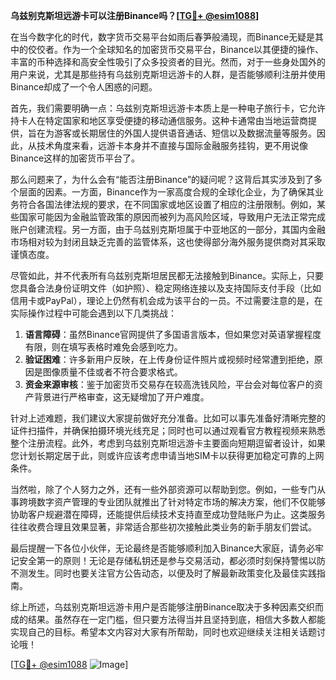 **乌兹别克斯坦远游卡可以注册Binance吗？[[TG💪+ @esim1088](https://t.me/s/esim1088)]**

在当今数字化的时代，数字货币交易平台如雨后春笋般涌现，而Binance无疑是其中的佼佼者。作为一个全球知名的加密货币交易平台，Binance以其便捷的操作、丰富的币种选择和高安全性吸引了众多投资者的目光。然而，对于一些身处国外的用户来说，尤其是那些持有乌兹别克斯坦远游卡的人群，是否能够顺利注册并使用Binance却成了一个令人困惑的问题。

首先，我们需要明确一点：乌兹别克斯坦远游卡本质上是一种电子旅行卡，它允许持卡人在特定国家和地区享受便捷的移动通信服务。这种卡通常由当地运营商提供，旨在为游客或长期居住的外国人提供语音通话、短信以及数据流量等服务。因此，从技术角度来看，远游卡本身并不直接与国际金融服务挂钩，更不用说像Binance这样的加密货币平台了。

那么问题来了，为什么会有“能否注册Binance”的疑问呢？这背后其实涉及到了多个层面的因素。一方面，Binance作为一家高度合规的全球化企业，为了确保其业务符合各国法律法规的要求，在不同国家或地区设置了相应的注册限制。例如，某些国家可能因为金融监管政策的原因而被列为高风险区域，导致用户无法正常完成账户创建流程。另一方面，由于乌兹别克斯坦属于中亚地区的一部分，其国内金融市场相对较为封闭且缺乏完善的监管体系，这也使得部分海外服务提供商对其采取谨慎态度。

尽管如此，并不代表所有乌兹别克斯坦居民都无法接触到Binance。实际上，只要您具备合法身份证明文件（如护照）、稳定网络连接以及支持国际支付手段（比如信用卡或PayPal），理论上仍然有机会成为该平台的一员。不过需要注意的是，在实际操作过程中可能会遇到以下几类挑战：

1. **语言障碍**：虽然Binance官网提供了多国语言版本，但如果您对英语掌握程度有限，则在填写表格时难免会感到吃力。
2. **验证困难**：许多新用户反映，在上传身份证件照片或视频时经常遭到拒绝，原因是图像质量不佳或者不符合要求格式。
3. **资金来源审核**：鉴于加密货币交易存在较高洗钱风险，平台会对每位客户的资产背景进行严格审查，这无疑增加了开户难度。

针对上述难题，我们建议大家提前做好充分准备。比如可以事先准备好清晰完整的证件扫描件，并确保拍摄环境光线充足；同时也可以通过观看官方教程视频来熟悉整个注册流程。此外，考虑到乌兹别克斯坦远游卡主要面向短期逗留者设计，如果您计划长期定居于此，则或许应该考虑申请当地SIM卡以获得更加稳定可靠的上网条件。

当然啦，除了个人努力之外，还有一些外部资源可以帮助到您。例如，一些专门从事跨境数字资产管理的专业团队就推出了针对特定市场的解决方案，他们不仅能够协助客户规避潜在障碍，还能提供后续技术支持直至成功登陆账户为止。这类服务往往收费合理且效果显著，非常适合那些初次接触此类业务的新手朋友们尝试。

最后提醒一下各位小伙伴，无论最终是否能够顺利加入Binance大家庭，请务必牢记安全第一的原则！无论是存储私钥还是参与交易活动，都必须时刻保持警惕以防不测发生。同时也要关注官方公告动态，以便及时了解最新政策变化及最佳实践指南。

综上所述，乌兹别克斯坦远游卡用户是否能够注册Binance取决于多种因素交织而成的结果。虽然存在一定门槛，但只要方法得当并且坚持到底，相信大多数人都能实现自己的目标。希望本文内容对大家有所帮助，同时也欢迎继续关注相关话题讨论哦！

[[TG💪+ @esim1088](https://t.me/s/esim1088) ![Image](https://i.postimg.cc/4NQfJmqS/Snipaste-2025-05-13-00-14-12.png)]